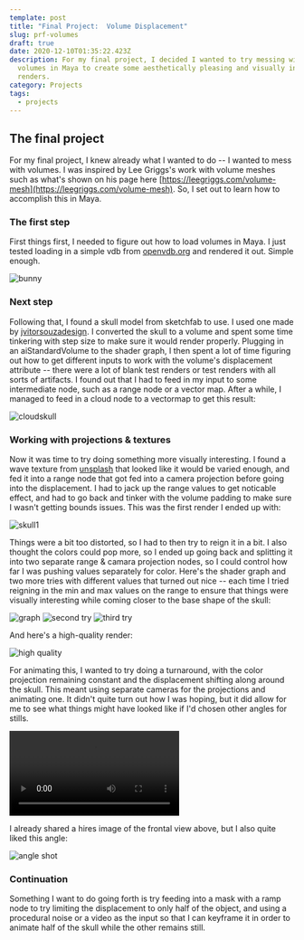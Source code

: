 ```yaml
---
template: post
title: "Final Project:  Volume Displacement"
slug: prf-volumes
draft: true
date: 2020-12-10T01:35:22.423Z
description: For my final project, I decided I wanted to try messing with
  volumes in Maya to create some aesthetically pleasing and visually interesting
  renders.
category: Projects
tags:
  - projects
---
```

## The final project

For my final project, I knew already what I wanted to do -- I wanted to mess with volumes. I was inspired by Lee Griggs's work with volume meshes such as what's shown on his page here [https://leegriggs.com/volume-mesh](https://leegriggs.com/volume-mesh). So, I set out to learn how to accomplish this in Maya.

### The first step

First things first, I needed to figure out how to load volumes in Maya. I just tested loading in a simple vdb from [openvdb.org](openvdb.org) and rendered it out. Simple enough.

![bunny](/media/prf_bunny_test.jpg "It's a bunny")

### Next step

Following that, I found a skull model from sketchfab to use. I used one made by [jvitorsouzadesign](https://sketchfab.com/3d-models/skull-salazar-downloadable-eeed09437afb4e1ea8a6ff3b0e9964ad). I converted the skull to a volume and spent some time tinkering with step size to make sure it would render properly. Plugging in an aiStandardVolume to the shader graph, I then spent a lot of time figuring out how to get different inputs to work with the volume's displacement attribute -- there were a lot of blank test renders or test renders with all sorts of artifacts. I found out that I had to feed in my input to some intermediate node, such as a range node or a vector map. After a while, I managed to feed in a cloud node to a vectormap to get this result:

![cloudskull](/media/prf_skull_cloud.jpg "Cloud skull")

### Working with projections & textures

Now it was time to try doing something more visually interesting. I found a wave texture from [unsplash](https://unsplash.com/photos/TpHmEoVSmfQ) that looked like it would be varied enough, and fed it into a range node that got fed into a camera projection before going into the displacement. I had to jack up the range values to get noticable effect, and had to go back and tinker with the volume padding to make sure I wasn't getting bounds issues. This was the first render I ended up with:

![skull1](/media/prf_skull1.jpg "First attempt")

Things were a bit too distorted, so I had to then try to reign it in a bit. I also thought the colors could pop more, so I ended up going back and splitting it into two separate range & camara projection nodes, so I could control how far I was pushing values separately for color. Here's the shader graph and two more tries with different values that turned out nice -- each time I tried reigning in the min and max values on the range to ensure that things were visually interesting while coming closer to the base shape of the skull:

![graph](/media/prf_waveskull_graph.jpg "Graph")
![second try](/media/prf_skull2.jpg "Second good result")
![third try](/media/prf_skull3.jpg "third good result")

And here's a high-quality render:

![high quality](/media/prf_skull_hires.jpg "Hi res")

For animating this, I wanted to try doing a turnaround, with the color projection remaining constant and the displacement shifting along around the skull. This meant using separate cameras for the projections and animating one. It didn't quite turn out how I was hoping, but it did allow for me to see what things might have looked like if I'd chosen other angles for stills.

<video autoplay loop>
  <source src="/media/prf_turnaround.mp4" type="video/mp4">
</video>

I already shared a hires image of the frontal view above, but I also quite liked this angle:

![angle shot](/media/prf_angle.png "Angle shot")

### Continuation

Something I want to do going forth is try feeding into a mask with a ramp node to try limiting the displacement to only half of the object, and using a procedural noise or a video as the input so that I can keyframe it in order to animate half of the skull while the other remains still. 